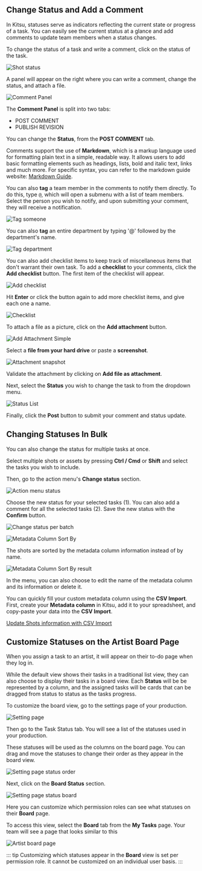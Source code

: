 ## Change Status and Add a Comment

In Kitsu, statuses serve as indicators reflecting the current state or progress of a task. You can easily see the current status at a glance and add comments to update team members when a status changes.

To change the status of a task and write a comment, click on the status of the task.

![Shot status](../img/getting-started/shot_status.png)

A panel will appear on the right where you can write a comment, change the status, and attach a file.

![Comment Panel](../img/getting-started/comment_panel.png)

The **Comment Panel** is split into two tabs:
- POST COMMENT
- PUBLISH REVISION

You can change the **Status**, from the **POST COMMENT** tab.

Comments support the use of **Markdown**, which is a markup language used for formatting plain text in a simple, readable way. It allows users to add basic formatting elements such as headings, lists, bold and italic text, links and much more. For specific syntax, you can refer to the markdown guide website: [Markdown Guide](https://www.markdownguide.org/basic-syntax/).

You can also **tag** a team member in the comments to notify them directly. To do this, type `@`, which will open a submenu with a list of team members. Select the person you wish to notify, and upon submitting your comment, they will receive a notification.

![Tag someone](../img/getting-started/tag_team.png)

You can also **tag** an entire department by typing '@' followed by the department's name.

![Tag department](../img/getting-started/tag_department.png)

You can also add checklist items to keep track of miscellaneous items that don't warrant their own task. To add a **checklist** to your comments, click the **Add checklist** button. The first item of the checklist will appear.

![Add checklist](../img/getting-started/add_checklist.png)

Hit **Enter** or click the button again to add more checklist items, and give each one a name.

![Checklist](../img/getting-started/checklist_detailed.png)

To attach a file as a picture, click on the **Add attachment** button.

![Add Attachment Simple](../img/getting-started/attachment_snapshot.png)

Select a **file from your hard drive** or paste a **screenshot**.

![Attachment snapshot](../img/getting-started/add_attachmen_simplet.png)

Validate the attachment by clicking on **Add file as attachment**.

Next, select the **Status** you wish to change the task to from the dropdown menu.

![Status List](../img/getting-started/status_list.png)

Finally, click the **Post** button to submit your comment and status update.

## Changing Statuses In Bulk

You can also change the status for multiple tasks at once.

Select multiple shots or assets by pressing **Ctrl / Cmd** or **Shift** and select the tasks you wish to include.

Then, go to the action menu's **Change status** section.

![Action menu status](../img/getting-started/blue_menu_status.png)

Choose the new status for your selected tasks (1). You can also add a comment for all the selected tasks (2). Save the new status with the **Confirm** button.

![Change status per batch](../img/getting-started/change_status_batch.png)

![Metadata Column Sort By](../img/getting-started/custom_column_sortby.png)

<!-- Everything from this point onward until the next comment doesn't make sense here. Previously we were talking about changing statuses in bulk, but now we're talking about sorting tasks and editing metadata columns. Is this supposed to be here? At the very least we should give it it's own heading or move it somewhere else -->

The shots are sorted by the metadata column information instead of by name.

![Metadata Column Sort By result](../img/getting-started/custom_column_sortby_result.png)

In the menu, you can also choose to edit the name of the metadata column and its information or delete it.

You can quickly fill your custom metadata column using the **CSV Import**. First, create your **Metadata column** in Kitsu, add it to your spreadsheet, and copy-paste your data into the **CSV Import**.

[Update Shots information with CSV Import](../batch-action/README.md#update-shots-information-with-csv-import)

<!-- . -->

## Customize Statuses on the Artist Board Page

When you assign a task to an artist, it will appear on their to-do page when they log in.

While the default view shows their tasks in a traditional list view, they can also choose to display their tasks in a board view. Each **Status** will be be represented by a column, and the assigned tasks will be cards that can be dragged from status to status as the tasks progress.

To customize the board view, go to the settings page of your production.

![Setting page](../img/getting-started/drop_down_menu_setting.png)

Then go to the Task Status tab. You will see a list of the statuses used in your production.

These statuses will be used as the columns on the board page. You can drag and move the statuses to change their order as they appear in the board view.

![Setting page status order](../img/getting-started/setting_status_order.png)

Next, click on the **Board Status** section.

![Setting page status board](../img/getting-started/setting_status_board.png)

Here you can customize which permission roles can see what statuses on their **Board** page. 

To access this view, select the **Board** tab from the **My Tasks** page. Your team will see a page that looks similar to this

![Artist board page](../img/getting-started/artist_board_page.png)

::: tip
Customizing which statuses appear in the **Board** view is set per permission role. It cannot be customized on an individual user basis. 
:::

